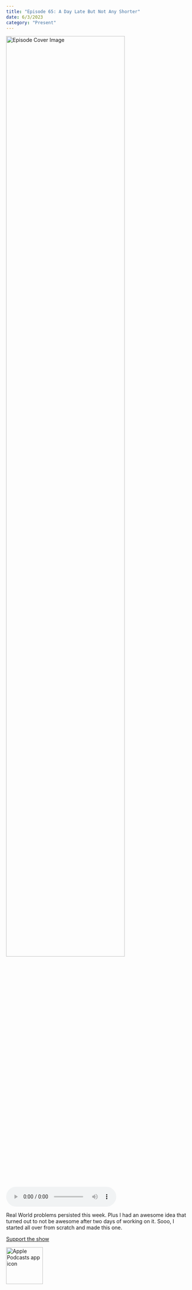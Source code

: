 ```yaml
---
title: "Episode 65: A Day Late But Not Any Shorter"
date: 6/3/2023
category: "Present"
---
```

<img src="https://artwork.captivate.fm/6b7a7527-b6e6-4512-b660-fcc0b7e877a7/-opX7tpLAXRuMDvjmGlF_C_Y.jpg" alt="Episode Cover Image" width=80%/>
<audio controls>
  <source src="https://podcasts.captivate.fm/media/e38a7d17-6e64-4068-b13f-21e1ffbfc130/12972605-episode-65-a-day-late-but-not-any-shorter.mp3" type="audio/mpeg">
  Your browser does not support the audio element.
</audio>

<p>Real World problems persisted this week. Plus I had an awesome idea that turned out to not be awesome after two days of working on it. Sooo, I started all over from scratch and made this one.</p><a rel="payment" href="https://www.paypal.com/donate/?hosted_button_id=WX3GRUK5BHJLS">Support the show</a>

<a href="https://podcasts.apple.com/us/podcast/living-room-music/id1608791560?tscg=30200&itsct=podcast_box_appicon&ls=1&mttnsubad=1608791560" style="display: inline-block;"><img src="https://toolbox.marketingtools.apple.com/api/v2/badges/app-icon-podcasts/standard/en-us" alt="Apple Podcasts app icon" style="width: 100px; height: 100px; vertical-align: middle; object-fit: contain;" /></a>
    